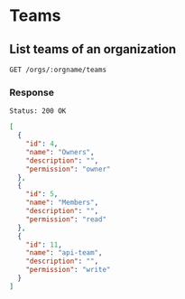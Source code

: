 # Teams

## List teams of an organization

```
GET /orgs/:orgname/teams
```

### Response

```
Status: 200 OK
```
```json
[
  {
    "id": 4,
    "name": "Owners",
    "description": "",
    "permission": "owner"
  },
  {
    "id": 5,
    "name": "Members",
    "description": "",
    "permission": "read"
  },
  {
    "id": 11,
    "name": "api-team",
    "description": "",
    "permission": "write"
  }
]
```
